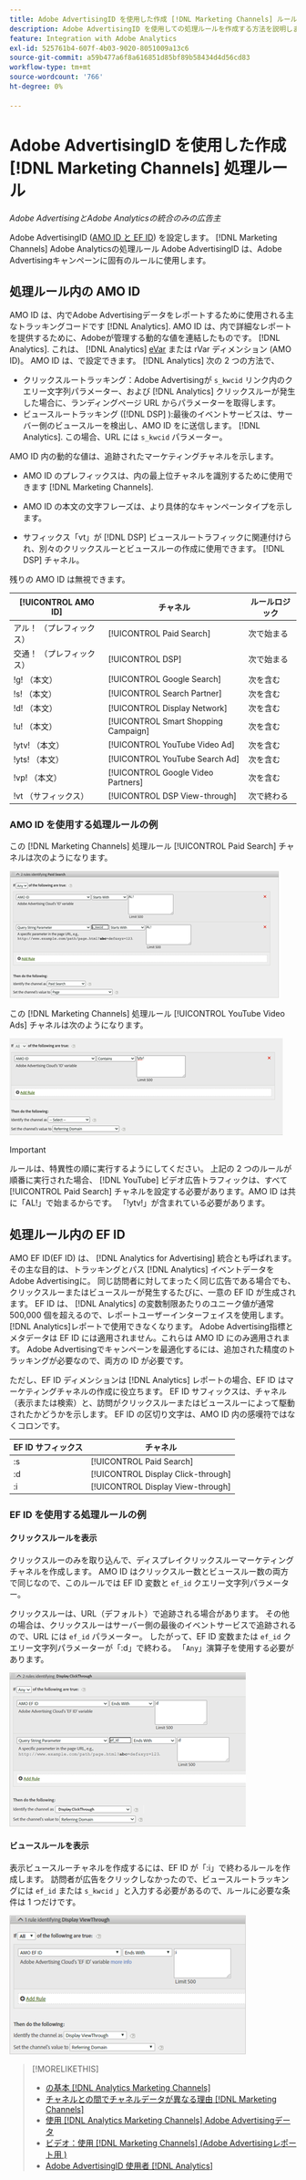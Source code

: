 ```yaml
---
title: Adobe AdvertisingID を使用した作成 [!DNL Marketing Channels] ルール
description: Adobe AdvertisingID を使用しての処理ルールを作成する方法を説明します。 [!DNL Analytics Marketing Channels].
feature: Integration with Adobe Analytics
exl-id: 525761b4-607f-4b03-9020-8051009a13c6
source-git-commit: a59b477a6f8a616851d85bf89b58434d4d56cd83
workflow-type: tm+mt
source-wordcount: '766'
ht-degree: 0%

---
```


# Adobe AdvertisingID を使用した作成 [!DNL Marketing Channels] 処理ルール

*Adobe AdvertisingとAdobe Analyticsの統合のみの広告主*

Adobe AdvertisingID ([AMO ID と EF ID](../ids.md)) を設定します。 [!DNL Marketing Channels] Adobe Analyticsの処理ルール Adobe AdvertisingID は、Adobe Advertisingキャンペーンに固有のルールに使用します。

## 処理ルール内の AMO ID

AMO ID は、内でAdobe Advertisingデータをレポートするために使用される主なトラッキングコードです [!DNL Analytics]. AMO ID は、内で詳細なレポートを提供するために、Adobeが管理する動的な値を連結したものです。 [!DNL Analytics]. これは、 [!DNL Analytics] [eVar](https://experienceleague.adobe.com/docs/analytics/components/dimensions/evar.html) または rVar ディメンション (AMO ID)。 AMO ID は、で設定できます。 [!DNL Analytics] 次の 2 つの方法で、

* クリックスルートラッキング：Adobe Advertisingが `s_kwcid` リンク内のクエリー文字列パラメーター、および [!DNL Analytics] クリックスルーが発生した場合に、ランディングページ URL からパラメーターを取得します。
* ビュースルートラッキング ([!DNL DSP] ):最後のイベントサービスは、サーバー側のビュースルーを検出し、AMO ID をに送信します。 [!DNL Analytics]. この場合、URL には `s_kwcid` パラメーター。

AMO ID 内の動的な値は、追跡されたマーケティングチャネルを示します。

* AMO ID のプレフィックスは、内の最上位チャネルを識別するために使用できます [!DNL Marketing Channels].

* AMO ID の本文の文字フレーズは、より具体的なキャンペーンタイプを示します。

* サフィックス「vt」が [!DNL DSP] ビュースルートラフィックに関連付けられ、別々のクリックスルーとビュースルーの作成に使用できます。 [!DNL DSP] チャネル。

残りの AMO ID は無視できます。

| [!UICONTROL AMO ID] | チャネル | ルールロジック |
|--------|---------|--------------------|
| アル！ （プレフィックス） | [!UICONTROL Paid Search] | 次で始まる |
| 交通！ （プレフィックス） | [!UICONTROL DSP] | 次で始まる |
| !g! （本文） | [!UICONTROL Google Search] | 次を含む |
| !s! （本文） | [!UICONTROL Search Partner] | 次を含む |
| !d! （本文） | [!UICONTROL Display Network] | 次を含む |
| !u! （本文） | [!UICONTROL Smart Shopping Campaign] | 次を含む |
| !ytv! （本文） | [!UICONTROL YouTube Video Ad] | 次を含む |
| !yts! （本文） | [!UICONTROL YouTube Search Ad] | 次を含む |
| !vp! （本文） | [!UICONTROL Google Video Partners] | 次を含む |
| !vt （サフィックス） | [!UICONTROL DSP View-through] | 次で終わる |

### AMO ID を使用する処理ルールの例

この [!DNL Marketing Channels] 処理ルール [!UICONTROL Paid Search] チャネルは次のようになります。

![の例 [!UICONTROL Paid Search] ルール](/help/integrations/assets/a4adc-mc-rule-paidsearch.png)

この [!DNL Marketing Channels] 処理ルール [!UICONTROL YouTube Video Ads] チャネルは次のようになります。

![の例 [!UICONTROL YouTube Video Ads] ルール](/help/integrations/assets/a4adc-mc-rule-youtube-video.png)

>[!IMPORTANT]
>
> ルールは、特異性の順に実行するようにしてください。 上記の 2 つのルールが順番に実行された場合、 [!DNL YouTube] ビデオ広告トラフィックは、すべて [!UICONTROL Paid Search] チャネルを設定する必要があります。AMO ID は共に「AL!」で始まるからです。 「!ytv!」が含まれている必要があります。

## 処理ルール内の EF ID

AMO EF ID(EF ID) は、 [!DNL Analytics for Advertising] 統合とも呼ばれます。 その主な目的は、トラッキングとパス [!DNL Analytics] イベントデータをAdobe Advertisingに。 同じ訪問者に対してまったく同じ広告である場合でも、クリックスルーまたはビュースルーが発生するたびに、一意の EF ID が生成されます。 EF ID は、 [!DNL Analytics] の変数制限あたりのユニーク値が通常 500,000 個を超えるので、レポートユーザーインターフェイスを使用します。 [!DNL Analytics]レポートで使用できなくなります。 Adobe Advertising指標とメタデータは EF ID には適用されません。これらは AMO ID にのみ適用されます。 Adobe Advertisingでキャンペーンを最適化するには、追加された精度のトラッキングが必要なので、両方の ID が必要です。

ただし、EF ID ディメンションは [!DNL Analytics] レポートの場合、EF ID はマーケティングチャネルの作成に役立ちます。 EF ID サフィックスは、チャネル（表示または検索）と、訪問がクリックスルーまたはビュースルーによって駆動されたかどうかを示します。 EF ID の区切り文字は、AMO ID 内の感嘆符ではなくコロンです。

| EF ID サフィックス | チャネル |
|-------|---------|
| :s | [!UICONTROL Paid Search] |
| :d | [!UICONTROL Display Click-through] |
| :i | [!UICONTROL Display View-through] |

### EF ID を使用する処理ルールの例

#### クリックスルールを表示

クリックスルーのみを取り込んで、ディスプレイクリックスルーマーケティングチャネルを作成します。 AMO ID はクリックスルー数とビュースルー数の両方で同じなので、このルールでは EF ID 変数と `ef_id` クエリー文字列パラメーター。

クリックスルーは、URL（デフォルト）で追跡される場合があります。 その他の場合は、クリックスルーはサーバー側の最後のイベントサービスで追跡されるので、URL には `ef_id` パラメーター。 したがって、EF ID 変数または `ef_id` クエリー文字列パラメーターが「:d」で終わる。 「`Any`」演算子を使用する必要があります。

![表示のクリックスルールールの例](/help/integrations/assets/a4adc-mc-rule-display-ct.png)

#### ビュースルールを表示

表示ビュースルーチャネルを作成するには、EF ID が「:i」で終わるルールを作成します。 訪問者が広告をクリックしなかったので、ビュースルートラッキングには `ef_id` または `s_kwcid` 」と入力する必要があるので、ルールに必要な条件は 1 つだけです。

![表示ビュースルールの例](/help/integrations/assets/a4adc-mc-rule-display-vt.png)

>[!MORELIKETHIS]
>
>* [の基本 [!DNL Analytics Marketing Channels]](mc-overview.md)
>* [チャネルとの間でチャネルデータが異なる理由 [!DNL Marketing Channels]](mc-data-variances.md)
>* [使用 [!DNL Analytics Marketing Channels] Adobe Advertisingデータ](mc-ac-data.md)
>* [ビデオ：使用 [!DNL Marketing Channels] (Adobe Advertisingレポート用 )](https://experienceleague.adobe.com/docs/advertising-learn/tutorials/analytics/analytics-reporting-a4adc.html)
>* [Adobe AdvertisingID 使用者 [!DNL Analytics]](/help/integrations/analytics/ids.md)
